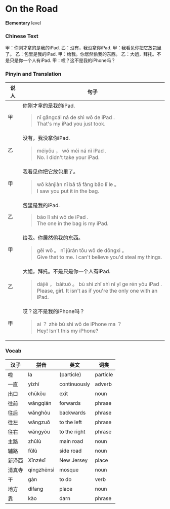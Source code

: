 # On the Road
**Elementary** level
### Chinese Text
甲：你刚才拿的是我的iPad.
乙：没有，我没拿你iPad.
甲：我看见你把它放包里了。
乙：包里是我的iPad.
甲：给我。你居然偷我的东西。
乙：大姐，拜托。不是只是你一个人有iPad.
甲：哎？这不是我的iPhone吗？

### Pinyin and Translation
|说人|句子|
|----|----|
|甲|你刚才拿的是我的iPad.<blockquote>nǐ gāngcái ná de shì wǒ de iPad .<br />That's my iPad you just took.</blockquote>|
|乙|没有，我没拿你iPad.<blockquote>méiyǒu ， wǒ méi ná nǐ iPad .<br />No. I didn't take your iPad.</blockquote>|
|甲|我看见你把它放包里了。<blockquote>wǒ kànjiàn nǐ bǎ tā fàng bāo lǐ le 。<br />I saw you put it in the bag.</blockquote>|
|乙|包里是我的iPad.<blockquote>bāo lǐ shì wǒ de iPad .<br />The one in the bag is my iPad.</blockquote>|
|甲|给我。你居然偷我的东西。<blockquote>gěi wǒ 。 nǐ jūrán tōu wǒ de dōngxi 。<br />Give that to me. I can't believe you'd steal my things.</blockquote>|
|乙|大姐，拜托。不是只是你一个人有iPad.<blockquote>dàjiě ， bàituō 。 bù shì zhǐ shì nǐ yī ge rén yǒu iPad .<br />Please, girl. It isn't as if you're the only one with an iPad.</blockquote>|
|甲|哎？这不是我的iPhone吗？<blockquote>ai ？ zhè bù shì wǒ de iPhone ma ？<br />Hey! Isn't this my iPhone?</blockquote>|
### Vocab
|汉子|拼音|英文|词类|
|----|----|----|----|
|啦|la|(particle)|particle|
|一直|yīzhí|continuously|adverb|
|出口|chūkǒu|exit|noun|
|往前|wǎngqián|forwards|phrase|
|往后|wǎnghòu|backwards|phrase|
|往左|wǎngzuǒ|to the left|phrase|
|往右|wǎngyòu|to the right|phrase|
|主路|zhǔlù|main road|noun|
|辅路|fǔlù|side road|noun|
|新泽西|Xīnzéxī|New Jersey|place|
|清真寺|qīngzhēnsì|mosque|noun|
|干|gàn|to do|verb|
|地方|dìfang|place|noun|
|靠|kào|darn|phrase|